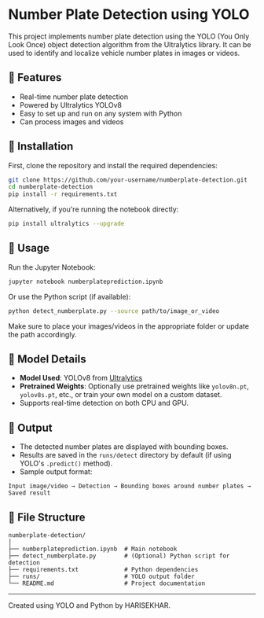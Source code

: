 # Number Plate Detection using YOLO

This project implements number plate detection using the YOLO (You Only Look Once) object detection algorithm from the Ultralytics library. It can be used to identify and localize vehicle number plates in images or videos.

## 📌 Features

- Real-time number plate detection
- Powered by Ultralytics YOLOv8
- Easy to set up and run on any system with Python
- Can process images and videos

## 🔧 Installation

First, clone the repository and install the required dependencies:

```bash
git clone https://github.com/your-username/numberplate-detection.git
cd numberplate-detection
pip install -r requirements.txt
```

Alternatively, if you're running the notebook directly:

```bash
pip install ultralytics --upgrade
```

## 🚀 Usage

Run the Jupyter Notebook:

```bash
jupyter notebook numberplateprediction.ipynb
```

Or use the Python script (if available):

```bash
python detect_numberplate.py --source path/to/image_or_video
```

Make sure to place your images/videos in the appropriate folder or update the path accordingly.

## 🧠 Model Details

- **Model Used**: YOLOv8 from [Ultralytics](https://github.com/ultralytics/ultralytics)
- **Pretrained Weights**: Optionally use pretrained weights like `yolov8n.pt`, `yolov8s.pt`, etc., or train your own model on a custom dataset.
- Supports real-time detection on both CPU and GPU.

## 📂 Output

- The detected number plates are displayed with bounding boxes.
- Results are saved in the `runs/detect` directory by default (if using YOLO's `.predict()` method).
- Sample output format:

```
Input image/video → Detection → Bounding boxes around number plates → Saved result
```

## 📁 File Structure

```
numberplate-detection/
│
├── numberplateprediction.ipynb  # Main notebook
├── detect_numberplate.py        # (Optional) Python script for detection
├── requirements.txt             # Python dependencies
├── runs/                        # YOLO output folder
└── README.md                    # Project documentation
```

---

Created using YOLO and Python by HARISEKHAR.
